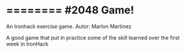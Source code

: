 ========
#2048 Game!
========
An Ironhack exercise game.
Autor: Marlon Martinez

A good game that put in practice some of the skill learned over the first week in IronHack
